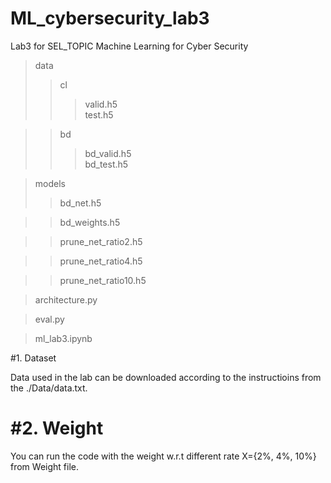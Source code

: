# ML_cybersecurity_lab3
Lab3 for SEL_TOPIC Machine Learning for Cyber Security

>data 
>>cl
>>>valid.h5   
>>>test.h5  
    
>>bd
>>>bd_valid.h5    
>>>bd_test.h5   
 
>models
>>bd_net.h5

>>bd_weights.h5

>>prune_net_ratio2.h5

>>prune_net_ratio4.h5

>>prune_net_ratio10.h5

>architecture.py

>eval.py   
          
>ml_lab3.ipynb    


#1. Dataset

Data used in the lab can be downloaded according to the instructioins from the ./Data/data.txt.

#2. Weight
=
You can run the code with the weight w.r.t different rate X={2%, 4%, 10%} from Weight file.
